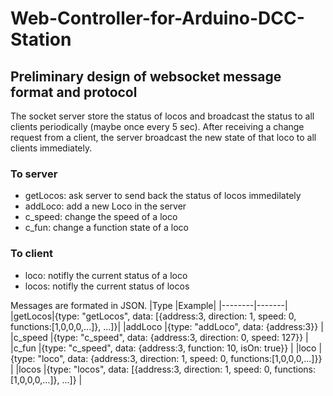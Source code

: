 # Web-Controller-for-Arduino-DCC-Station
## Preliminary design of websocket message format and protocol
The socket server store the status of locos and broadcast the status to all clients periodically (maybe once every 5 sec). After receiving a change request from a client, the server broadcast the new state of that loco to all clients immediately.

### To server
- getLocos: ask server to send back the status of locos immedilately
- addLoco: add a new Loco in the server
- c_speed: change the speed of a loco
- c_fun: change a function state of a loco

### To client
- loco: notifly the current status of a loco
- locos: notifly the current status of locos

Messages are formated in JSON. 
|Type    |Example| 
|--------|-------|
|getLocos|{type: "getLocos", data: [{address:3, direction: 1, speed: 0, functions:[1,0,0,0,...]}, ...]}|
|addLoco |{type: "addLoco", data: {address:3}}                                                         |
|c_speed |{type: "c_speed", data: {address:3, direction: 0, speed: 127}}                               |
|c_fun   |{type: "c_speed", data: {address:3, function: 10, isOn: true}}                               |
|loco    |{type: "loco", data: {address:3, direction: 1, speed: 0, functions:[1,0,0,0,...]}}           |
|locos   |{type: "locos", data: [{address:3, direction: 1, speed: 0, functions:[1,0,0,0,...]}, ...]}   |

